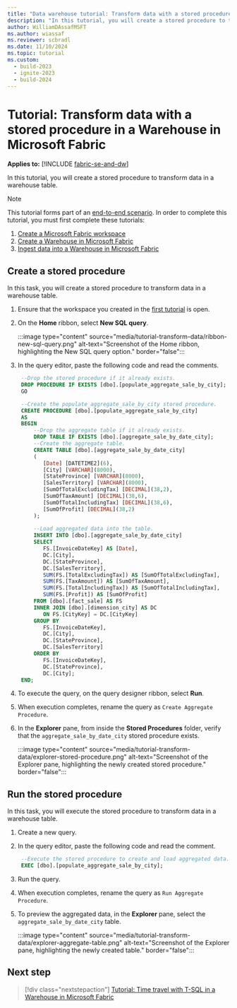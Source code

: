 ```yaml
---
title: "Data warehouse tutorial: Transform data with a stored procedure in a Warehouse in Microsoft Fabric"
description: "In this tutorial, you will create a stored procedure to transform data in a warehouse table."
author: WilliamDAssafMSFT
ms.author: wiassaf
ms.reviewer: scbradl
ms.date: 11/10/2024
ms.topic: tutorial
ms.custom:
  - build-2023
  - ignite-2023
  - build-2024
---
```


# Tutorial: Transform data with a stored procedure in a Warehouse in Microsoft Fabric

**Applies to:** [!INCLUDE [fabric-se-and-dw](includes/applies-to-version/fabric-se-and-dw.md)]

In this tutorial, you will create a stored procedure to transform data in a warehouse table.

> [!NOTE]
> This tutorial forms part of an [end-to-end scenario](tutorial-introduction.md#data-warehouse-end-to-end-scenario). In order to complete this tutorial, you must first complete these tutorials:
>
> 1. [Create a Microsoft Fabric workspace](tutorial-create-workspace.md)
> 1. [Create a Warehouse in Microsoft Fabric](tutorial-create-warehouse.md)
> 1. [Ingest data into a Warehouse in Microsoft Fabric](tutorial-ingest-data.md)

## Create a stored procedure

In this task, you will create a stored procedure to transform data in a warehouse table.

1. Ensure that the workspace you created in the [first tutorial](tutorial-create-workspace.md) is open.

1. On the **Home** ribbon, select **New SQL query**.

   :::image type="content" source="media/tutorial-transform-data/ribbon-new-sql-query.png" alt-text="Screenshot of the Home ribbon, highlighting the New SQL query option." border="false":::

1. In the query editor, paste the following code and read the comments.

   ```sql
    --Drop the stored procedure if it already exists.
    DROP PROCEDURE IF EXISTS [dbo].[populate_aggregate_sale_by_city];
    GO
   
    --Create the populate_aggregate_sale_by_city stored procedure.
    CREATE PROCEDURE [dbo].[populate_aggregate_sale_by_city]
    AS
    BEGIN
        --Drop the aggregate table if it already exists.
        DROP TABLE IF EXISTS [dbo].[aggregate_sale_by_date_city];
        --Create the aggregate table.
        CREATE TABLE [dbo].[aggregate_sale_by_date_city]
        (
           [Date] [DATETIME2](6),
           [City] [VARCHAR](8000),
           [StateProvince] [VARCHAR](8000),
           [SalesTerritory] [VARCHAR](8000),
           [SumOfTotalExcludingTax] [DECIMAL](38,2),
           [SumOfTaxAmount] [DECIMAL](38,6),
           [SumOfTotalIncludingTax] [DECIMAL](38,6),
           [SumOfProfit] [DECIMAL](38,2)
        );
        
        --Load aggregated data into the table.
        INSERT INTO [dbo].[aggregate_sale_by_date_city]
        SELECT
           FS.[InvoiceDateKey] AS [Date], 
           DC.[City], 
           DC.[StateProvince], 
           DC.[SalesTerritory], 
           SUM(FS.[TotalExcludingTax]) AS [SumOfTotalExcludingTax], 
           SUM(FS.[TaxAmount]) AS [SumOfTaxAmount], 
           SUM(FS.[TotalIncludingTax]) AS [SumOfTotalIncludingTax], 
           SUM(FS.[Profit]) AS [SumOfProfit]
        FROM [dbo].[fact_sale] AS FS
        INNER JOIN [dbo].[dimension_city] AS DC
           ON FS.[CityKey] = DC.[CityKey]
        GROUP BY
           FS.[InvoiceDateKey],
           DC.[City], 
           DC.[StateProvince], 
           DC.[SalesTerritory]
        ORDER BY 
           FS.[InvoiceDateKey], 
           DC.[StateProvince], 
           DC.[City];
    END;
   ```

1. To execute the query, on the query designer ribbon, select **Run**.

1. When execution completes, rename the query as `Create Aggregate Procedure`.

1. In the **Explorer** pane, from inside the **Stored Procedures** folder, verify that the `aggregate_sale_by_date_city` stored procedure exists.

   :::image type="content" source="media/tutorial-transform-data/explorer-stored-procedure.png" alt-text="Screenshot of the Explorer pane, highlighting the newly created stored procedure." border="false":::

## Run the stored procedure

In this task, you will execute the stored procedure to transform data in a warehouse table.

1. Create a new query.

1. In the query editor, paste the following code and read the comment.

   ```sql
    --Execute the stored procedure to create and load aggregated data.
    EXEC [dbo].[populate_aggregate_sale_by_city];
   ```

1. Run the query.

1. When execution completes, rename the query as `Run Aggregate Procedure`.

1. To preview the aggregated data, in the **Explorer** pane, select the `aggregate_sale_by_date_city` table.

   :::image type="content" source="media/tutorial-transform-data/explorer-aggregate-table.png" alt-text="Screenshot of the Explorer pane, highlighting the newly created table." border="false":::

## Next step

> [!div class="nextstepaction"]
> [Tutorial: Time travel with T-SQL in a Warehouse in Microsoft Fabric](tutorial-time-travel.md)
